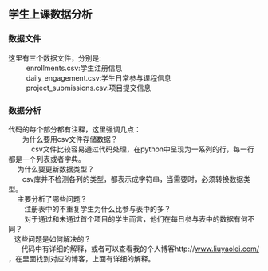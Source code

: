 ## 学生上课数据分析
### 数据文件
这里有三个数据文件，分别是:</br>  
　　enrollments.csv:学生注册信息</br>  
　　daily_engagement.csv:学生日常参与课程信息</br>  
　　project_submissions.csv:项目提交信息</br>
### 数据分析
代码的每个部分都有注释，这里强调几点：</br>
　　为什么要用csv文件存储数据？</br>　
  　　csv文件比较容易通过代码处理，在python中呈现为一系列的行，每一行都是一个列表或者字典。</br>
  　为什么要更新数据类型？</br>
  　　csv库并不检测各列的类型，都表示成字符串，当需要时，必须转换数据类型。</br>
  　主要分析了哪些问题？</br>
 　 　注册表中的不重复学生为什么比参与表中的多？</br>
 　　 对于通过和未通过首个项目的学生而言，他们在每日参与表中的数据有何不同？</br>
    这些问题是如何解决的？</br>
   　 代码中有详细的解释，或者可以查看我的个人博客http://www.liuyaolei.com/ ，在里面找到对应的博客，上面有详细的解释。
